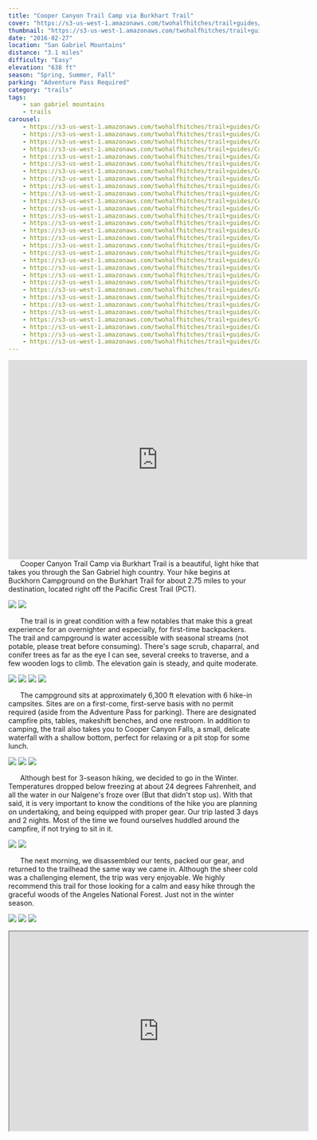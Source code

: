 ```yaml
---
title: "Cooper Canyon Trail Camp via Burkhart Trail"
cover: "https://s3-us-west-1.amazonaws.com/twohalfhitches/trail+guides/Cooper+Canyon/5J8A6582.jpg"
thumbnail: "https://s3-us-west-1.amazonaws.com/twohalfhitches/trail+guides/Cooper+Canyon/5J8A6582-thumbnail.jpg"
date: "2016-02-27"
location: "San Gabriel Mountains"
distance: "3.1 miles"
difficulty: "Easy"
elevation: "638 ft"
season: "Spring, Summer, Fall"
parking: "Adventure Pass Required"
category: "trails"
tags:
    - san gabriel mountains
    - trails
carousel:
    - https://s3-us-west-1.amazonaws.com/twohalfhitches/trail+guides/Cooper+Canyon/5J8A6457.jpg
    - https://s3-us-west-1.amazonaws.com/twohalfhitches/trail+guides/Cooper+Canyon/5J8A6442.jpg
    - https://s3-us-west-1.amazonaws.com/twohalfhitches/trail+guides/Cooper+Canyon/5J8A6444.jpg
    - https://s3-us-west-1.amazonaws.com/twohalfhitches/trail+guides/Cooper+Canyon/5J8A6446.jpg
    - https://s3-us-west-1.amazonaws.com/twohalfhitches/trail+guides/Cooper+Canyon/5J8A6447.jpg
    - https://s3-us-west-1.amazonaws.com/twohalfhitches/trail+guides/Cooper+Canyon/5J8A6448.jpg
    - https://s3-us-west-1.amazonaws.com/twohalfhitches/trail+guides/Cooper+Canyon/5J8A6472.jpg
    - https://s3-us-west-1.amazonaws.com/twohalfhitches/trail+guides/Cooper+Canyon/5J8A6478.jpg
    - https://s3-us-west-1.amazonaws.com/twohalfhitches/trail+guides/Cooper+Canyon/5J8A6480.jpg
    - https://s3-us-west-1.amazonaws.com/twohalfhitches/trail+guides/Cooper+Canyon/5J8A6487.jpg
    - https://s3-us-west-1.amazonaws.com/twohalfhitches/trail+guides/Cooper+Canyon/5J8A6500.jpg
    - https://s3-us-west-1.amazonaws.com/twohalfhitches/trail+guides/Cooper+Canyon/5J8A6504.jpg
    - https://s3-us-west-1.amazonaws.com/twohalfhitches/trail+guides/Cooper+Canyon/5J8A6510.jpg
    - https://s3-us-west-1.amazonaws.com/twohalfhitches/trail+guides/Cooper+Canyon/5J8A6511.jpg
    - https://s3-us-west-1.amazonaws.com/twohalfhitches/trail+guides/Cooper+Canyon/5J8A6518.jpg
    - https://s3-us-west-1.amazonaws.com/twohalfhitches/trail+guides/Cooper+Canyon/5J8A6521.jpg
    - https://s3-us-west-1.amazonaws.com/twohalfhitches/trail+guides/Cooper+Canyon/5J8A6531.jpg
    - https://s3-us-west-1.amazonaws.com/twohalfhitches/trail+guides/Cooper+Canyon/5J8A6557.jpg
    - https://s3-us-west-1.amazonaws.com/twohalfhitches/trail+guides/Cooper+Canyon/5J8A6546.jpg
    - https://s3-us-west-1.amazonaws.com/twohalfhitches/trail+guides/Cooper+Canyon/5J8A6548.jpg
    - https://s3-us-west-1.amazonaws.com/twohalfhitches/trail+guides/Cooper+Canyon/5J8A6550.jpg
    - https://s3-us-west-1.amazonaws.com/twohalfhitches/trail+guides/Cooper+Canyon/5J8A6569.jpg
    - https://s3-us-west-1.amazonaws.com/twohalfhitches/trail+guides/Cooper+Canyon/5J8A6574.jpg
    - https://s3-us-west-1.amazonaws.com/twohalfhitches/trail+guides/Cooper+Canyon/5J8A6576.jpg
    - https://s3-us-west-1.amazonaws.com/twohalfhitches/trail+guides/Cooper+Canyon/5J8A6594.jpg
    - https://s3-us-west-1.amazonaws.com/twohalfhitches/trail+guides/Cooper+Canyon/5J8A6598.jpg
    - https://s3-us-west-1.amazonaws.com/twohalfhitches/trail+guides/Cooper+Canyon/5J8A6610.jpg
    - https://s3-us-west-1.amazonaws.com/twohalfhitches/trail+guides/Cooper+Canyon/5J8A6616.jpg
    - https://s3-us-west-1.amazonaws.com/twohalfhitches/trail+guides/Cooper+Canyon/5J8A6617.jpg
    - https://s3-us-west-1.amazonaws.com/twohalfhitches/trail+guides/Cooper+Canyon/5J8A6647.jpg
---
```


<iframe title="video" src="https://www.youtube.com/embed/lrGes6TzjuI" width="600" height="400" frameBorder="0" allowFullScreen></iframe>

<br>
&nbsp;&nbsp;&nbsp;&nbsp;&nbsp;&nbsp;Cooper Canyon Trail Camp via Burkhart Trail is a beautiful, light hike that takes you through the San Gabriel high country. Your hike begins at Buckhorn Campground on the Burkhart Trail for about 2.75 miles to your destination, located right off the Pacific Crest Trail (PCT).

![](https://s3-us-west-1.amazonaws.com/twohalfhitches/trail+guides/Cooper+Canyon/5J8A6450.jpg)
![](https://s3-us-west-1.amazonaws.com/twohalfhitches/trail+guides/Cooper+Canyon/5J8A6459.jpg)

&nbsp;&nbsp;&nbsp;&nbsp;&nbsp;&nbsp;The trail is in great condition with a few notables that make this a great experience for an overnighter and especially, for first-time backpackers. The trail and campground is water accessible with seasonal streams (not potable, please treat before consuming). There's sage scrub, chaparral, and conifer trees as far as the eye I can see, several creeks to traverse, and a few wooden logs to climb. The elevation gain is steady, and quite moderate.

![](https://s3-us-west-1.amazonaws.com/twohalfhitches/trail+guides/Cooper+Canyon/5J8A6462.jpg)
![](https://s3-us-west-1.amazonaws.com/twohalfhitches/trail+guides/Cooper+Canyon/5J8A6526.jpg)
![](https://s3-us-west-1.amazonaws.com/twohalfhitches/trail+guides/Cooper+Canyon/5J8A6484.jpg)
![](https://s3-us-west-1.amazonaws.com/twohalfhitches/trail+guides/Cooper+Canyon/5J8A6506.jpg)

&nbsp;&nbsp;&nbsp;&nbsp;&nbsp;&nbsp;The campground sits at approximately 6,300 ft elevation with 6 hike-in campsites. Sites are on a first-come, first-serve basis with no permit required (aside from the Adventure Pass for parking). There are designated campfire pits, tables, makeshift benches, and one restroom. In addition to camping, the trail also takes you to Cooper Canyon Falls, a small, delicate waterfall with a shallow bottom, perfect for relaxing or a pit stop for some lunch.

![](https://s3-us-west-1.amazonaws.com/twohalfhitches/trail+guides/Cooper+Canyon/5J8A6536.jpg)
![](https://s3-us-west-1.amazonaws.com/twohalfhitches/trail+guides/Cooper+Canyon/5J8A6522.jpg)
![](https://s3-us-west-1.amazonaws.com/twohalfhitches/trail+guides/Cooper+Canyon/5J8A6543.jpg)

&nbsp;&nbsp;&nbsp;&nbsp;&nbsp;&nbsp;Although best for 3-season hiking, we decided to go in the Winter. Temperatures dropped below freezing at about 24 degrees Fahrenheit, and all the water in our Nalgene's froze over (But that didn't stop us). With that said, it is very important to know the conditions of the hike you are planning on undertaking, and being equipped with proper gear. Our trip lasted 3 days and 2 nights. Most of the time we found ourselves huddled around the campfire, if not trying to sit in it.

![](https://s3-us-west-1.amazonaws.com/twohalfhitches/trail+guides/Cooper+Canyon/5J8A6513.jpg)
![](https://s3-us-west-1.amazonaws.com/twohalfhitches/trail+guides/Cooper+Canyon/5J8A6516.jpg)

&nbsp;&nbsp;&nbsp;&nbsp;&nbsp;&nbsp;The next morning, we disassembled our tents, packed our gear, and returned to the trailhead the same way we came in. Although the sheer cold was a challenging element, the trip was very enjoyable. We highly recommend this trail for those looking for a calm and easy hike through the graceful woods of the Angeles National Forest. Just not in the winter season.

![](https://s3-us-west-1.amazonaws.com/twohalfhitches/trail+guides/Cooper+Canyon/5J8A6578.jpg)
![](https://s3-us-west-1.amazonaws.com/twohalfhitches/trail+guides/Cooper+Canyon/5J8A6582.jpg)
![](https://s3-us-west-1.amazonaws.com/twohalfhitches/trail+guides/Cooper+Canyon/5J8A6627.jpg)

<iframe src="https://www.google.com/maps/d/embed?mid=14UUpeEHDWYhDo3IoMUTjW4WNkbc" width="600" height="400"></iframe>

<br><br>
